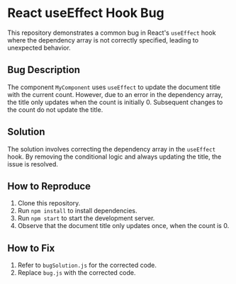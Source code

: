 # React useEffect Hook Bug

This repository demonstrates a common bug in React's `useEffect` hook where the dependency array is not correctly specified, leading to unexpected behavior.

## Bug Description
The component `MyComponent` uses `useEffect` to update the document title with the current count. However, due to an error in the dependency array, the title only updates when the count is initially 0. Subsequent changes to the count do not update the title.

## Solution
The solution involves correcting the dependency array in the `useEffect` hook.  By removing the conditional logic and always updating the title, the issue is resolved.

## How to Reproduce
1. Clone this repository.
2. Run `npm install` to install dependencies.
3. Run `npm start` to start the development server.
4. Observe that the document title only updates once, when the count is 0.

## How to Fix
1. Refer to `bugSolution.js` for the corrected code.
2. Replace `bug.js` with the corrected code.